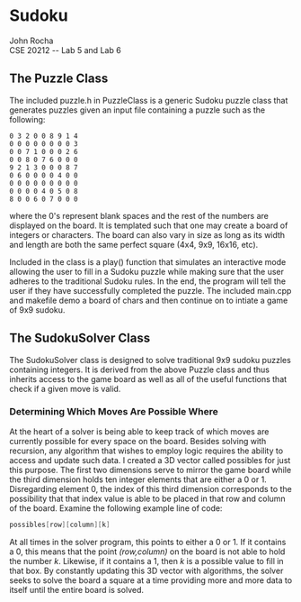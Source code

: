 # Sudoku
John Rocha   
CSE 20212 -- Lab 5 and Lab 6

## The Puzzle Class 
The included puzzle.h in PuzzleClass is a generic Sudoku puzzle class that generates puzzles 
given an input file containing a puzzle such as the following:

    0 3 2 0 0 8 9 1 4  
    0 0 0 0 0 0 0 0 3  
    0 0 7 1 0 0 0 2 6  
    0 0 8 0 7 6 0 0 0  
    9 2 1 3 0 0 0 8 7  
    0 6 0 0 0 0 4 0 0  
    0 0 0 0 0 0 0 0 0  
    0 0 0 0 4 0 5 0 8  
    8 0 0 6 0 7 0 0 0   

where the 0's represent blank spaces and the rest of the numbers are
displayed on the board. It is templated such that one may create a board of integers or characters.
The board can also vary in size as long as its width and length are both the same perfect square (4x4, 9x9, 16x16, etc).

Included in the class is a play() function that simulates an interactive mode allowing
the user to fill in a Sudoku puzzle while making sure that the user
adheres to the traditional Sudoku rules. In the end, the program will tell the user if they have
successfully completed the puzzle. The included main.cpp and makefile demo a board of chars and then continue on to intiate a game of 9x9 sudoku. 


## The SudokuSolver Class
The SudokuSolver class is designed to solve traditional 9x9 sudoku puzzles containing integers. It is derived from the above Puzzle class and thus inherits access to the game board as well as all of the useful functions that check if a given move is valid. 

### Determining Which Moves Are Possible Where
At the heart of a solver is being able to keep track of which moves are currently possible for every space on the board. Besides solving with recursion, any algorithm that wishes to employ logic requires the ability to access and update such data. I created a 3D vector called possibles for just this purpose. The first two dimensions serve to mirror the game board while the third dimension holds ten integer elements that are either a 0 or 1. Disregarding element 0, the index of this third dimension corresponds to the possibility that that index value is able to be placed in that row and column of the board. 
Examine the following example line of code:
````c++
possibles[row][column][k]
````
At all times in the solver program, this points to either a 0 or 1. If it contains a 0, this means that the point *(row,column)* on the board is not able to hold the number *k*. Likewise, if it contains a 1, then *k* is a possible value to fill in that box. By constantly updating this 3D vector with algorithms, the solver seeks to solve the board a square at a time providing more and more data to itself until the entire board is solved.


